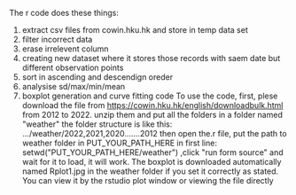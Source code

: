 The r code does these things:
1. extract csv files from cowin.hku.hk and store in temp data set
2. filter incorrect data
3. erase irrelevent column
4. creating new dataset where it stores those records with saem date but different observation points
5. sort in ascending and descendign oreder
6. analysise sd/max/min/mean
7. boxplot generation and curve fitting code
To use the code,
first, plese download the file from https://cowin.hku.hk/english/downloadbulk.html from 2012 to 2022. unzip them and put all the folders in a folder named "weather"
the folder structure is like this: .../weather/2022,2021,2020.......2012
then open the.r file, put the path to weather folder in PUT_YOUR_PATH_HERE in first line: setwd("PUT_YOUR_PATH_HERE/weather")
,click "run form source" and wait for it to load, it will work.
The boxplot is downloaded automatically named Rplot1.jpg in the weather folder if you set it correctly as stated. You can view it by the rstudio plot window or viewing the file directly
